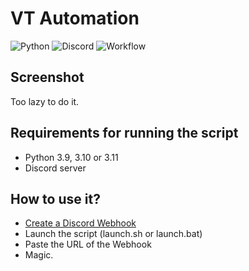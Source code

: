 # VT Automation

![Python](https://img.shields.io/badge/python-3670A0?style=for-the-badge&logo=python&logoColor=ffdd54) ![Discord](https://img.shields.io/badge/Discord-%235865F2.svg?style=for-the-badge&logo=discord&logoColor=white)
![Workflow](https://github.com/naksudev/vt-agenda/actions/workflows/python-package.yml/badge.svg)

## Screenshot

Too lazy to do it.

## Requirements for running the script

- Python 3.9, 3.10 or 3.11  
- Discord server

## How to use it?

- [Create a Discord Webhook](https://support.discord.com/hc/en-us/articles/228383668-Intro-to-Webhooks)
- Launch the script (launch.sh or launch.bat)
- Paste the URL of the Webhook
- Magic.
